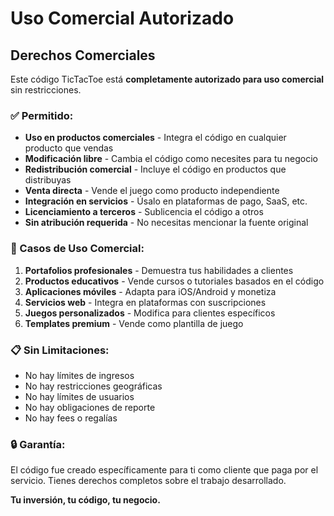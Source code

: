 # Uso Comercial Autorizado

## Derechos Comerciales

Este código TicTacToe está **completamente autorizado para uso comercial** sin restricciones.

### ✅ Permitido:

- **Uso en productos comerciales** - Integra el código en cualquier producto que vendas
- **Modificación libre** - Cambia el código como necesites para tu negocio
- **Redistribución comercial** - Incluye el código en productos que distribuyas
- **Venta directa** - Vende el juego como producto independiente
- **Integración en servicios** - Úsalo en plataformas de pago, SaaS, etc.
- **Licenciamiento a terceros** - Sublicencia el código a otros
- **Sin atribución requerida** - No necesitas mencionar la fuente original

### 💼 Casos de Uso Comercial:

1. **Portafolios profesionales** - Demuestra tus habilidades a clientes
2. **Productos educativos** - Vende cursos o tutoriales basados en el código
3. **Aplicaciones móviles** - Adapta para iOS/Android y monetiza
4. **Servicios web** - Integra en plataformas con suscripciones
5. **Juegos personalizados** - Modifica para clientes específicos
6. **Templates premium** - Vende como plantilla de juego

### 📋 Sin Limitaciones:

- No hay límites de ingresos
- No hay restricciones geográficas  
- No hay límites de usuarios
- No hay obligaciones de reporte
- No hay fees o regalías

### 🔒 Garantía:

El código fue creado específicamente para ti como cliente que paga por el servicio. Tienes derechos completos sobre el trabajo desarrollado.

**Tu inversión, tu código, tu negocio.**